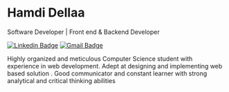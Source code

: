 # Hamdi Dellaa

Software Developer | Front end & Backend Developer 

[![Linkedin Badge](https://img.shields.io/badge/-Hamdi%20Dellaa-0073b1?style=flat-square&logo=Linkedin&logoColor=white&link=https://www.linkedin.com/in/hamdi-dellaa-0a6b8b12b//)](https://www.linkedin.com/in/hamdi-dellaa-0a6b8b12b/) 
[![Gmail Badge](https://img.shields.io/badge/-hamdidellaa@topnet.tn-d32d27?style=flat-square&logo=Gmail&logoColor=ccc&link=mailto:hamdidellaa@topnet.tn)](mailto:hamdidellaa@topnet.tn)


Highly organized and meticulous Computer Science student with experience in web development. Adept at designing and implementing web based solution . Good communicator and constant learner with strong analytical and critical thinking abilities
